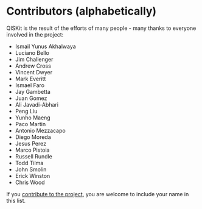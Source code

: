 Contributors (alphabetically)
=============================

QISKit is the result of the efforts of many people - many thanks to everyone
involved in the project:

* Ismail Yunus Akhalwaya
* Luciano Bello
* Jim Challenger
* Andrew Cross
* Vincent Dwyer
* Mark Everitt
* Ismael Faro
* Jay Gambetta
* Juan Gomez
* Ali Javadi-Abhari
* Peng Liu
* Yunho Maeng
* Paco Martin
* Antonio Mezzacapo
* Diego Moreda
* Jesus Perez
* Marco Pistoia
* Russell Rundle
* Todd Tilma
* John Smolin
* Erick Winston
* Chris Wood

If you [contribute to the project](.github/CONTRIBUTING.rst), you are welcome to include
your name in this list.
